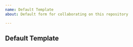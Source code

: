 ```yaml
---
name: Default Template
about: Default form for collaborating on this repository

---
```


## Default Template 
